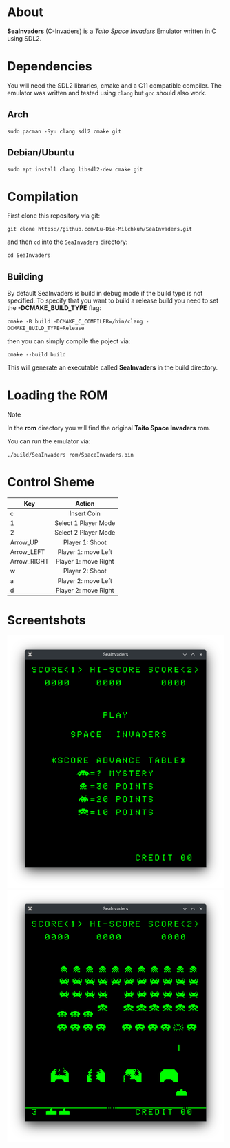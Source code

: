 # About

**SeaInvaders** (C-Invaders) is a _Taito Space Invaders_ Emulator written in C using SDL2.

# Dependencies

You will need the SDL2 libraries, cmake and a C11 compatible compiler. The emulator was written and tested using `clang` but `gcc` should also work.

## Arch

```shell
sudo pacman -Syu clang sdl2 cmake git
```

## Debian/Ubuntu

```shell
sudo apt install clang libsdl2-dev cmake git
```

# Compilation

First clone this repository via git:

```shell
git clone https://github.com/Lu-Die-Milchkuh/SeaInvaders.git
```

and then `cd` into the `SeaInvaders` directory:

```shell
cd SeaInvaders
```

## Building

By default SeaInvaders is build in debug mode if the build type is not specified. To specify that you want to build a release build you need to set the **-DCMAKE_BUILD_TYPE** flag:

```shell
cmake -B build -DCMAKE_C_COMPILER=/bin/clang -DCMAKE_BUILD_TYPE=Release
```

then you can simply compile the poject via:

```shell
cmake --build build
```

This will generate an executable called **SeaInvaders** in the build directory.

# Loading the ROM

> [!Note]
> In the **rom** directory you will find the original **Taito Space Invaders** rom.

You can run the emulator via:

```shell
./build/SeaInvaders rom/SpaceInvaders.bin
```

# Control Sheme

| Key         |        Action        |
| ----------- | :------------------: |
| c           |     Insert Coin      |
| 1           | Select 1 Player Mode |
| 2           | Select 2 Player Mode |
| Arrow_UP    |   Player 1: Shoot    |
| Arrow_LEFT  | Player 1: move Left  |
| Arrow_RIGHT | Player 1: move Right |
| w           |   Player 2: Shoot    |
| a           | Player 2: move Left  |
| d           | Player 2: move Right |

# Screentshots

![Space Invaders Mainscreen](/screenshots/screen_0.png)
![Space Invaders in Action](/screenshots/screen_1.png)
